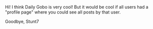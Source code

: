 Hi! I think Daily Gobo is very cool! But it would be cool if all users had a "profile page" where you could see all posts by that user.

Goodbye, Stunt7